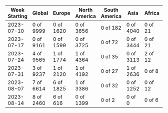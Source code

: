 | Week Starting | Global | Europe | North America | South America | Asia | Africa | Oceania | Denmark | South Africa |
| ------------- | ------------- | ------------- | ------------- | ------------- | ------------- | ------------- | ------------- | ------------- | ------------- |
| 2023-07-10 | 0 of 9999 | 0 of 1620 | 0 of 3656 | 0 of 182 | 0 of 4040 | 0 of 21 | 0 of 480 | 0 of 49 | 0 of 13 |
| 2023-07-17 | 0 of 9161 | 0 of 1599 | 0 of 3725 | 0 of 72 | 0 of 3444 | 0 of 21 | 0 of 300 | 0 of 31 | 0 of 16 |
| 2023-07-24 | 4 of 9565 | 1 of 1774 | 1 of 4364 | 0 of 35 | 0 of 3113 | 2 of 12 | 0 of 267 | 1 of 54 | 2 of 11 |
| 2023-07-31 | 3 of 9237 | 1 of 2120 | 1 of 4192 | 0 of 27 | 1 of 2636 | 0 of 8 | 0 of 254 | 1 of 88 | 0 of 5 |
| 2023-08-07 | 7 of 6614 | 6 of 1825 | 1 of 3386 | 0 of 32 | 0 of 1252 | 0 of 12 | 0 of 107 | 3 of 115 | 0 of 6 |
| 2023-08-14 | 8 of 2460 | 6 of 616 | 0 of 1399 | 0 of 2 | 0 of 0 | 0 of 6 | 0 of 0 | 4 of 144 | 0 of 0 |
